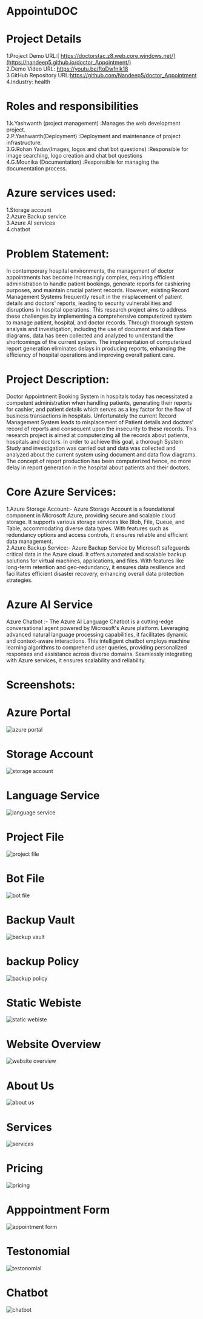 # AppointuDOC
# Project Details
1.Project Demo URL:[ https://doctorstac.z8.web.core.windows.net/](https://nandeep5.github.io/doctor_Appointment/)<br>
2.Demo Video URL: https://youtu.be/ftoDwfnlk18<br>
3.GitHub Repository URL:https://github.com/Nandeep5/doctor_Appointment <br>
4.Industry: health <br>  
# Roles and responsibilities
1.k.Yashwanth (project management) :Manages the web development project.<br>
2.P.Yashwanth(Deployment) :Deployment and maintenance of project infrastructure.<br>
3.G.Rohan Yadav(Images, logos and chat bot questions) :Responsible for image searching, logo creation and chat bot questions <br>
4.G.Mounika (Documentation) :Responsible for managing the documentation process.<br>
# Azure services used:
1.Storage account <br>
2.Azure Backup service<br>
3.Azure AI services<br>
4.chatbot<br>
# Problem Statement:
In contemporary hospital environments, the management of doctor appointments has become increasingly complex, requiring efficient administration to handle patient bookings, generate reports for cashiering purposes, and maintain crucial patient records. However, existing Record Management Systems frequently result in the misplacement of patient details and doctors' reports, leading to security vulnerabilities and disruptions in hospital operations. This research project aims to address these challenges by implementing a comprehensive computerized system to manage patient, hospital, and doctor records. Through thorough system analysis and investigation, including the use of document and data flow diagrams, data has been collected and analyzed to understand the shortcomings of the current system. The implementation of computerized report generation eliminates delays in producing reports, enhancing the efficiency of hospital operations and improving overall patient care.
# Project Description:
Doctor Appointment Booking System in hospitals today has necessitated a competent administration when handling patients, generating their reports for cashier, and patient details which serves as a key factor for the flow of business transactions in hospitals. Unfortunately the current Record Management System leads to misplacement of Patient details and doctors' record of reports and consequent upon the insecurity to these records. This research project is aimed at computerizing all the records about patients, hospitals and doctors. In order to achieve this goal, a thorough System Study and investigation was carried out and data was collected and analyzed about the current system using document and data flow diagrams. The concept of report production has been computerized hence, no more delay in report generation in the hospital about patients and their doctors.
# Core Azure Services:
1.Azure Storage Account:- Azure Storage Account is a foundational component in Microsoft Azure, providing secure and scalable cloud storage. It supports various storage services like Blob, File, Queue, and Table, accommodating diverse data types. With features such as redundancy options and access controls, it ensures reliable and efficient data management.<br>2.Azure Backup Service:- Azure Backup Service by Microsoft safeguards critical data in the Azure cloud. It offers automated and scalable backup solutions for virtual machines, applications, and files. With features like long-term retention and geo-redundancy, it ensures data resilience and facilitates efficient disaster recovery, enhancing overall data protection strategies.
# Azure AI Service
Azure Chatbot :- The Azure AI Language Chatbot is a cutting-edge conversational agent powered by Microsoft's Azure platform. Leveraging advanced natural language processing capabilities, it facilitates dynamic and context-aware interactions. This intelligent chatbot employs machine learning algorithms to comprehend user queries, providing personalized responses and assistance across diverse domains. Seamlessly integrating with Azure services, it ensures scalability and reliability.
# Screenshots:
# Azure Portal
![azure portal](https://github.com/Nandeep5/doctor_Appointment/assets/116363302/732b1ee0-9262-47c8-bf20-839d3d1ba4ef)
# Storage Account
![storage account](https://github.com/Nandeep5/doctor_Appointment/assets/116363302/d69f031f-6990-4781-a119-948b8ef8e61c)
# Language Service
![language service](https://github.com/Nandeep5/doctor_Appointment/assets/116363302/c6937d5d-c76d-4b42-a159-58d7125cc93c)
# Project File
![project file](https://github.com/Nandeep5/doctor_Appointment/assets/116363302/81f005b3-d00a-4dd8-940f-3a362e389640)
# Bot File
![bot file](https://github.com/Nandeep5/doctor_Appointment/assets/116363302/d58bac97-c1c5-4bab-a969-baf9b36138bc)
# Backup Vault
![backup vault](https://github.com/Nandeep5/doctor_Appointment/assets/116363302/8bfb6a2c-7151-46b3-9284-5a87a634725a)
# backup Policy
![backup policy](https://github.com/Nandeep5/doctor_Appointment/assets/116363302/748d4460-87c1-48c4-9720-8fd685e3a8fe)
# Static Webiste
![static webiste](https://github.com/Nandeep5/doctor_Appointment/assets/116363302/ef26bc39-f3b9-49f5-83bb-bc184b217416)
# Website Overview
![website overview](https://github.com/Nandeep5/doctor_Appointment/assets/116363302/6e9ca5ee-ea34-4882-9de7-cea337abe683)
# About Us
![about us](https://github.com/Nandeep5/doctor_Appointment/assets/116363302/279aa31f-0d55-4a51-8c62-1b8d7b35bf72)
# Services
![services](https://github.com/Nandeep5/doctor_Appointment/assets/116363302/809b966a-8350-4095-bc8f-f96361bc34ba)
# Pricing
![pricing](https://github.com/Nandeep5/doctor_Appointment/assets/116363302/ecfcd507-34ec-4327-adf7-bae2e3ad625b)
# Apppointment Form
![appointment form](https://github.com/Nandeep5/doctor_Appointment/assets/116363302/a6caef27-7a7f-4149-aae1-e3a19015cae3)
# Testonomial
![testonomial](https://github.com/Nandeep5/doctor_Appointment/assets/116363302/de79676a-4540-48b5-9264-288d15a767a6)
# Chatbot
![chatbot](https://github.com/Nandeep5/doctor_Appointment/assets/116363302/35835d34-9573-441a-ad42-58e4e1bc87c9)

